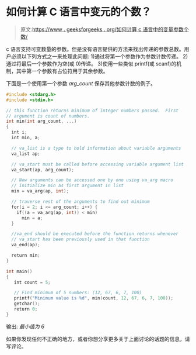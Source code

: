 # 如何计算 C 语言中变元的个数？

> 原文:[https://www . geeksforgeeks . org/如何计算 c 语言中的变量参数个数/](https://www.geeksforgeeks.org/how-to-count-variable-numbers-of-arguments-in-c/)

c 语言支持可变数量的参数。但是没有语言提供的方法来找出传递的参数总数。用户必须以下列方式之一来处理此问题:
1)通过将第一个参数作为参数计数传递。
2)通过将最后一个参数作为空(或 0)传递。
3)使用一些类似 printf(或 scanf)的机制，其中第一个参数有占位符用于其余参数。

下面是一个使用第一个参数 *arg_count* 保存其他参数计数的例子。

```cpp
#include <stdarg.h>
#include <stdio.h>

// this function returns minimum of integer numbers passed.  First 
// argument is count of numbers.
int min(int arg_count, ...)
{
  int i;
  int min, a;

  // va_list is a type to hold information about variable arguments
  va_list ap; 

  // va_start must be called before accessing variable argument list
  va_start(ap, arg_count); 

  // Now arguments can be accessed one by one using va_arg macro
  // Initialize min as first argument in list   
  min = va_arg(ap, int);

  // traverse rest of the arguments to find out minimum
  for(i = 2; i <= arg_count; i++) {
    if((a = va_arg(ap, int)) < min)
      min = a;
  }   

  //va_end should be executed before the function returns whenever
  // va_start has been previously used in that function 
  va_end(ap);   

  return min;
}

int main()
{
   int count = 5;

   // Find minimum of 5 numbers: (12, 67, 6, 7, 100)
   printf("Minimum value is %d", min(count, 12, 67, 6, 7, 100));
   getchar();
   return 0;
}
```

输出:
*最小值为 6*

如果你发现任何不正确的地方，或者你想分享更多关于上面讨论的话题的信息，请写评论。